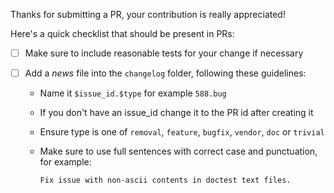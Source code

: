 Thanks for submitting a PR, your contribution is really appreciated!

Here's a quick checklist that should be present in PRs:

- [ ] Make sure to include reasonable tests for your change if necessary

- [ ] Add a *news* file into the `changelog` folder, following these guidelines:
  * Name it `$issue_id.$type` for example `588.bug`
  * If you don't have an issue_id change it to the PR id after creating it
  * Ensure type is one of `removal`, `feature`, `bugfix`, `vendor`, `doc` or `trivial`
  * Make sure to use full sentences with correct case and punctuation, for example:

    ```
    Fix issue with non-ascii contents in doctest text files.
    ```


